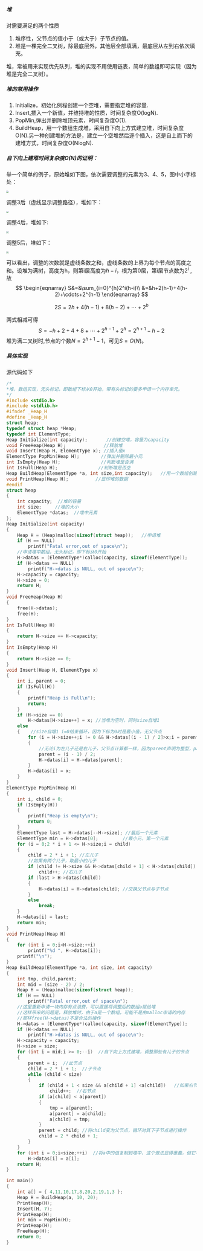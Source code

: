 ##### 堆

对需要满足的两个性质

1. 堆序性，父节点的值小于（或大于）子节点的值。
2. 堆是一棵完全二叉树，除最底层外，其他层全部填满，最底层从左到右依次填充。

堆，常被用来实现优先队列，堆的实现不用使用链表，简单的数组即可实现（因为堆是完全二叉树）。

##### 堆的常用操作

1. Initialize，初始化例程创建一个空堆，需要指定堆的容量.
2. Insert,插入一个新值，并维持堆的性质，时间复杂度O(logN).
3. PopMin,弹出并删除堆顶元素，时间复杂度O(1).
4. BuildHeap，用一个数组生成堆，采用自下向上方式建立堆，时间复杂度O(N).另一种创建堆的方法是，建立一个空堆然后逐个插入，这是自上而下的建堆方式，时间复杂度O(NlogN).
##### 自下向上建堆时间复杂度O(N)的证明：

举一个简单的例子，原始堆如下图，依次需要调整的元素为3、4、5，图中小字标处：

<img src=".\pic\0.png" style="zoom:35%;" />

调整3后（虚线显示调整路径），堆如下：

<img src=".\pic\1.png" style="zoom:35%;" />

调整4后，堆如下:

<img src=".\pic\2.png" style="zoom:35%;" />

调整5后，堆如下：

<img src=".\pic\3.png" style="zoom:35%;" />

可以看出，调整的次数就是虚线条数之和，虚线条数的上界为每个节点的高度之和。设堆为满树，高度为h，则第i层高度为$h-i$，根为第0层，第i层节点数为$2^i$ ,故  
$$
   \begin{eqnarray}
S&=&\sum_{i=0}^{h}2^i(h-i)\\
   &=&h+2(h-1)+4(h-2)+\cdots+2^{h-1}
   \end{eqnarray}
$$

$$
2S=2h+4(h-1)+8(h-2)+\cdots+2^h
$$

两式相减可得
$$
S=-h+2+4+8+\cdots+2^{h-1}+2^h=2^{h+1}-h-2
$$
堆为满二叉树时,节点的个数$N=2^{h+1}-1$，可见$S=O(N)$。

##### 具体实现

源代码如下

```c
/*
*堆，数组实现，无头标记，即数组下标从0开始，带有头标记的要多申请一个内存单元。
*/
#include <stdio.h>
#include <stdlib.h>
#ifndef _Heap_H
#define _Heap_H
struct heap;
typedef struct heap *Heap;
typedef int ElementType;
Heap Initialize(int capacity);       //创建空堆，容量为capacity
void FreeHeap(Heap H);              //释放堆
void Insert(Heap H, ElementType x); //插入值x
ElementType PopMin(Heap H);        //弹出并删除最小元
int IsEmpty(Heap H);               //判断堆是否满
int IsFull(Heap H);               //判断堆是否空
Heap BuildHeap(ElementType *a, int size,int capacity);   //用一个数组创建堆，数组大小size,堆容量capacity，采用自下向上方式建堆
void PrintHeap(Heap H);          //显印堆的数据
#endif
struct heap
{
	int capacity;  //堆的容量
	int size;     //堆的大小
	ElementType *datas;  //堆中元素
};
Heap Initialize(int capacity)  
{
	Heap H = (Heap)malloc(sizeof(struct heap));   //申请堆
	if (H == NULL)
		printf("Fatal error,out of space\n");
    //申请堆中数组，无头标记，即下标从0开始
	H->datas = (ElementType*)calloc(capacity, sizeof(ElementType)); 
	if (H->datas == NULL)
		printf("H->datas is NULL, out of space\n");
	H->capacity = capacity;
	H->size = 0;
	return H;
}
void FreeHeap(Heap H)  
{
	free(H->datas);
	free(H);
}
int IsFull(Heap H)   
{
	return H->size == H->capacity;
}
int IsEmpty(Heap H)
{
	return H->size == 0;
}
void Insert(Heap H, ElementType x)
{
	int i, parent = 0;
	if (IsFull(H))
	{
		printf("Heap is Full\n");
		return;
	}
	if (H->size == 0)
		H->datas[H->size++] = x; //当堆为空时，同时size自增1
	else
	{    //size自增1 i=0结束循环，因为下标为0时是最小值，无父节点
		for (i = H->size++;i != 0 && H->datas[(i - 1) / 2]>x;i = parent)  
		{
            //无论i为左儿子还是右儿子，父节点计算都一样，因为parent声明为整型，parent只保留整数位
			parent = (i - 1) / 2;  
			H->datas[i] = H->datas[parent];
		}
		H->datas[i] = x;
	}
}
ElementType PopMin(Heap H)
{
	int i, child = 0;
	if (IsEmpty(H))
	{
		printf("Heap is empty\n");
		return 0;
	}
	ElementType last = H->datas[--H->size]; //最后一个元素
	ElementType min = H->datas[0];         //最小元，第一个元素
	for (i = 0;2 * i + 1 <= H->size;i = child)
	{
		child = 2 * i + 1; //左儿子
        //如果有两个儿子，取最小的儿子
		if (child != H->size && H->datas[child + 1] < H->datas[child]) 
			child++; //右儿子
		if (last > H->datas[child])
		{
			H->datas[i] = H->datas[child]; //交换父节点与子节点
		}
		else
			break;
	}
	H->datas[i] = last;
	return min;
}
void PrintHeap(Heap H)
{
	for (int i = 0;i<H->size;++i)
		printf("%d ", H->datas[i]);
	printf("\n");
}
Heap BuildHeap(ElementType *a, int size, int capacity)
{
	int tmp, child,parent;
	int mid = (size - 2) / 2;
	Heap H = (Heap)malloc(sizeof(struct heap));
	if (H == NULL)
		printf("Fatal error,out of space\n");
    //这里重新申请一块内存有点浪费，可以直接将调整后的数组a赋给堆
    //这样带来的问题是，释放堆时，由于a是一个数组，可能不是由malloc申请的内存
    //那样free(H->datas)不是合法的操作
	H->datas = (ElementType*)calloc(capacity, sizeof(ElementType)); 
	if (H->datas == NULL)                                           
		printf("H->datas is NULL, out of space\n");                 
	H->capacity = capacity;
	H->size = size;
	for (int i = mid;i >= 0;--i)  //自下向上方式建堆，调整那些有儿子的节点
	{
        parent = i;  //此节点
		child = 2 * i + 1;  //子节点
		while (child < size)
		{
			if (child + 1 < size && a[child + 1] <a[child])   //如果右节点较小
				child++;  //右节点
			if (a[child] < a[parent])
			{
				tmp = a[parent];
				a[parent] = a[child];
				a[child] = tmp;
			}
            parent = child; //将child变为父节点，循环对其下子节点进行操作
			child = 2 * child + 1;
		}
	}
	for (int i = 0;i<size;++i)  //将a中的值复制到堆中，这个做法显得愚蠢，但它不影响堆的释放
		H->datas[i] = a[i];
	return H;
}

int main()
{
	int a[] = { 4,11,10,17,8,20,2,19,1,3 };
	Heap H = BuildHeap(a, 10, 20);
	PrintHeap(H);
	Insert(H, 7);
	PrintHeap(H);
	int min = PopMin(H);
	PrintHeap(H);
	FreeHeap(H);
	return 0;
}
```

